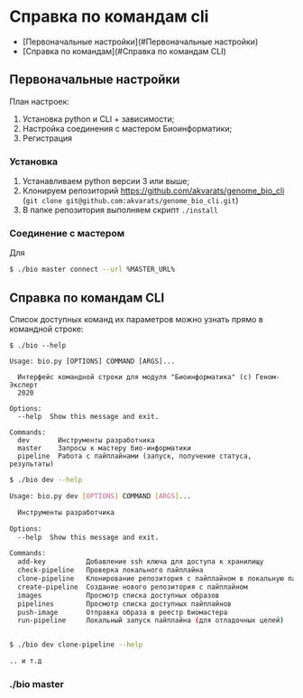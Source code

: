 # Справка по командам cli

- [Первоначальные настройки](#Первоначальные настройки)
- [Справка по командам](#Справка по командам CLI)

## Первоначальные настройки

План настроек:

1. Установка python и CLI + зависимости;
2. Настройка соединения с мастером Биоинформатики;
3. Регистрация

### Установка 

1. Устанавливаем python версии 3 или выше;
2. Клонируем репозиторий https://github.com/akvarats/genome_bio_cli (`git clone git@github.com:akvarats/genome_bio_cli.git`)
3. В папке репозитория выполняем скрипт `./install`

### Соединение с мастером

Для 

```sh
$ ./bio master connect --url %MASTER_URL%
```

## Справка по командам CLI

Список доступных команд их параметров можно узнать прямо в командной строке:

```
$ ./bio --help

Usage: bio.py [OPTIONS] COMMAND [ARGS]...

  Интерфейс командной строки для модуля "Биоинформатика" (с) Геном-Эксперт
  2020

Options:
  --help  Show this message and exit.

Commands:
  dev       Инструменты разработчика
  master    Запросы к мастеру био-информатики
  pipeline  Работа с пайплайнами (запуск, получение статуса, результаты)
```

```sh
$ ./bio dev --help

Usage: bio.py dev [OPTIONS] COMMAND [ARGS]...

  Инструменты разработчика

Options:
  --help  Show this message and exit.

Commands:
  add-key          Добавление ssh ключа для доступа к хранилищу
  check-pipeline   Проверка локального пайплайна
  clone-pipeline   Клонирование репозитория с пайплайном в локальную папку
  create-pipeline  Создание нового репозитория с пайплайном
  images           Просмотр списка доступных образов
  pipelines        Просмотр списка доступных пайплайнов
  push-image       Отправка образа в реестр биомастера
  run-pipeline     Локальный запуск пайплайна (для отладочных целей)


$ ./bio dev clone-pipeline --help

.. и т.д
```

### ./bio master